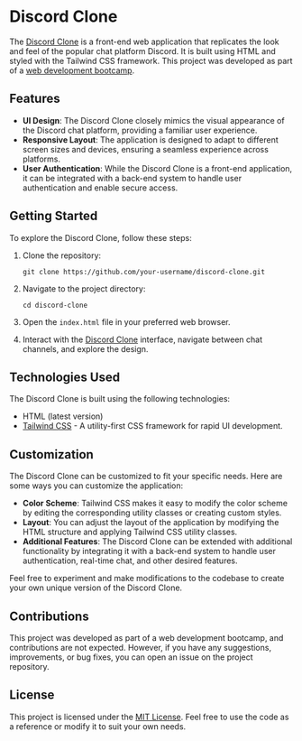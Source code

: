 # Discord Clone

The [Discord Clone](https://abhixsliet.github.io/discord-clone/) is a front-end web application that replicates the look and feel of the popular chat platform Discord. It is built using HTML and styled with the Tailwind CSS framework. This project was developed as part of a [web development bootcamp](https://github.com/abhiXsliet/webDevelopment-Bootcamp).

## Features

- **UI Design**: The Discord Clone closely mimics the visual appearance of the Discord chat platform, providing a familiar user experience.
- **Responsive Layout**: The application is designed to adapt to different screen sizes and devices, ensuring a seamless experience across platforms.
- **User Authentication**: While the Discord Clone is a front-end application, it can be integrated with a back-end system to handle user authentication and enable secure access.

## Getting Started

To explore the Discord Clone, follow these steps:

1. Clone the repository:

   ```
   git clone https://github.com/your-username/discord-clone.git
   ```

2. Navigate to the project directory:

   ```
   cd discord-clone
   ```

3. Open the `index.html` file in your preferred web browser.

4. Interact with the [Discord Clone](https://abhixsliet.github.io/discord-clone/) interface, navigate between chat channels, and explore the design.

## Technologies Used

The Discord Clone is built using the following technologies:

- HTML (latest version)
- [Tailwind CSS](https://tailwindcss.com) - A utility-first CSS framework for rapid UI development.

## Customization

The Discord Clone can be customized to fit your specific needs. Here are some ways you can customize the application:

- **Color Scheme**: Tailwind CSS makes it easy to modify the color scheme by editing the corresponding utility classes or creating custom styles.
- **Layout**: You can adjust the layout of the application by modifying the HTML structure and applying Tailwind CSS utility classes.
- **Additional Features**: The Discord Clone can be extended with additional functionality by integrating it with a back-end system to handle user authentication, real-time chat, and other desired features.

Feel free to experiment and make modifications to the codebase to create your own unique version of the Discord Clone.

## Contributions

This project was developed as part of a web development bootcamp, and contributions are not expected. However, if you have any suggestions, improvements, or bug fixes, you can open an issue on the project repository.

## License

This project is licensed under the [MIT License](LICENSE). Feel free to use the code as a reference or modify it to suit your own needs.